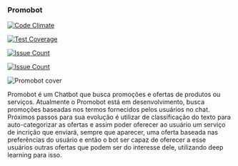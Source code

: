 ### Promobot

[![Code Climate](https://codeclimate.com/github/luizcarvalho/promobot/badges/gpa.svg)](https://codeclimate.com/github/luizcarvalho/promobot)

[![Test Coverage](https://codeclimate.com/github/luizcarvalho/promobot/badges/coverage.svg)](https://codeclimate.com/github/luizcarvalho/promobot/coverage)

[![Issue Count](https://codeclimate.com/github/luizcarvalho/promobot/badges/issue_count.svg)](https://codeclimate.com/github/luizcarvalho/promobot)

[![Issue Count](https://codeclimate.com/github/luizcarvalho/promobot/badges/issue_count.svg)](https://codeclimate.com/github/luizcarvalho/promobot)

![Promobot cover](http://res.cloudinary.com/drlko5ghb/image/upload/v1487119511/cover-lite_nqmdjy.jpg "Bot para quem gosta de economizar")

Promobot é um Chatbot que busca promoções e ofertas de produtos ou serviços. Atualmente o Promobot está em desenvolvimento, busca promoções baseadas nos termos fornecidos pelos usuários no chat. Próximos passos para sua evolução é utilizar de classificação do texto para auto-categorizar as ofertas e assim poder oferecer ao usuário um serviço de incrição que enviará, sempre que aparecer, uma oferta baseada nas preferências do usuário e então o bot ser capaz de oferecer a esse usuários outras ofertas que podem ser do interesse dele, utilizando deep learning para isso.
